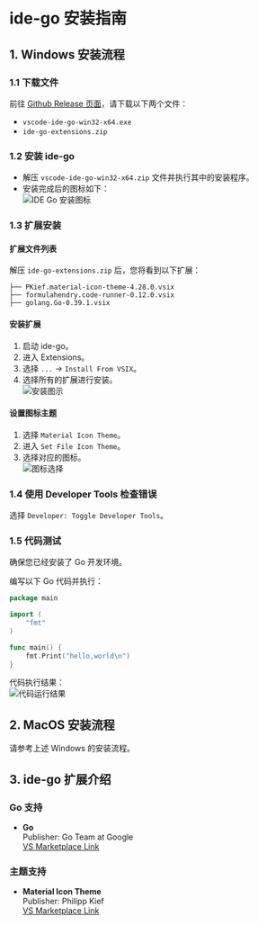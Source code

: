 # ide-go 安装指南

## 1. Windows 安装流程

### 1.1 下载文件
前往 [Github Release 页面](https://github.com/ppntai/vscode-ide/releases/)，请下载以下两个文件：
- `vscode-ide-go-win32-x64.exe`
- `ide-go-extensions.zip`

### 1.2 安装 ide-go
- 解压 `vscode-ide-go-win32-x64.zip` 文件并执行其中的安装程序。
- 安装完成后的图标如下：  
![IDE Go 安装图标](/vscode-ide-docs/04_ide-go/01_install_files/1.jpg)

### 1.3 扩展安装

#### 扩展文件列表
解压 `ide-go-extensions.zip` 后，您将看到以下扩展：
```
├── PKief.material-icon-theme-4.28.0.vsix
├── formulahendry.code-runner-0.12.0.vsix
├── golang.Go-0.39.1.vsix
```

#### 安装扩展
1. 启动 ide-go。
2. 进入 Extensions。
3. 选择 `...` → `Install From VSIX`。
4. 选择所有的扩展进行安装。  
![安装图示](/vscode-ide-docs/01_ide-cpp/01/1.jpg)

#### 设置图标主题
1. 选择 `Material Icon Theme`。
2. 进入 `Set File Icon Theme`。
3. 选择对应的图标。  
![图标选择](/vscode-ide-docs/02_ide-java/01/3.jpg)

### 1.4 使用 Developer Tools 检查错误
选择 `Developer: Toggle Developer Tools`。

### 1.5 代码测试
确保您已经安装了 Go 开发环境。

编写以下 Go 代码并执行：
```go
package main

import (
	"fmt"
)

func main() {
	fmt.Print("hello,world\n")
}
```
代码执行结果：  
![代码运行结果](/vscode-ide-docs/04_ide-go/01_install_files/2.jpg)

## 2. MacOS 安装流程
请参考上述 Windows 的安装流程。

## 3. ide-go 扩展介绍
### Go 支持
- **Go**  
  Publisher: Go Team at Google  
  [VS Marketplace Link](https://marketplace.visualstudio.com/items?itemName=golang.Go)

### 主题支持
- **Material Icon Theme**  
  Publisher: Philipp Kief  
  [VS Marketplace Link](https://marketplace.visualstudio.com/items?itemName=PKief.material-icon-theme)